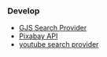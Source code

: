 

### Develop

* [GJS Search Provider](https://gjs.guide/extensions/topics/search-provider.html)
* [Pixabay API](https://pixabay.com/api/docs/)
* [youtube search provider](https://gitlab.gnome.org/atareao/youtube-search-provider/-/blob/master/extension.js?ref_type=heads)
